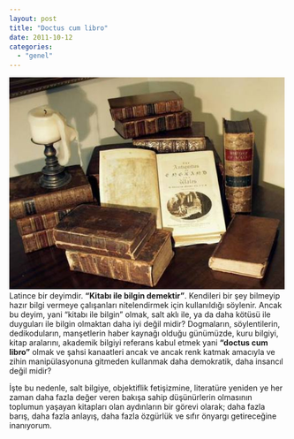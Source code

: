```yaml
---
layout: post
title: "Doctus cum libro"
date: 2011-10-12
categories: 
  - "genel"
---
```


![](/images/p7110009-grose-antique-books-with-candle-499x384.jpg "Eski kitaplar")Latince bir deyimdir. **“Kitabı ile bilgin demektir”**. Kendileri bir şey bilmeyip hazır bilgi vermeye çalışanları nitelendirmek için kullanıldığı söylenir. Ancak bu deyim, yani “kitabı ile bilgin” olmak, salt aklı ile, ya da daha kötüsü ile duyguları ile bilgin olmaktan daha iyi değil midir? Dogmaların, söylentilerin, dedikoduların, manşetlerin haber kaynağı olduğu günümüzde, kuru bilgiyi, kitap aralarını, akademik bilgiyi referans kabul etmek yani **“doctus cum libro”** olmak ve şahsi kanaatleri ancak ve ancak renk katmak amacıyla ve zihin manipülasyonuna gitmeden kullanmak daha demokratik, daha insancıl değil midir?

  

İşte bu nedenle, salt bilgiye, objektiflik fetişizmine, literatüre yeniden ye her zaman daha fazla değer veren bakışa sahip düşünürlerin olmasının toplumun yaşayan kitapları olan aydınların bir görevi olarak; daha fazla barış, daha fazla anlayış, daha fazla özgürlük ve sıfır önyargı getireceğine inanıyorum.
